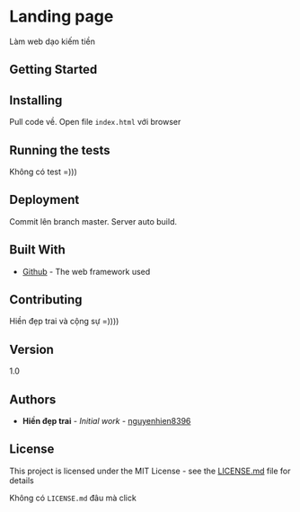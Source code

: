 # Landing page

Làm web dạo kiếm tiền

## Getting Started


## Installing

Pull code về.
Open file ```index.html``` với browser

## Running the tests

Không có test =)))

## Deployment

Commit lên branch master. Server auto build.

## Built With

* [Github](https://github.com/) - The web framework used

## Contributing

Hiền đẹp trai và cộng sự =))))

## Version

1.0

## Authors

* **Hiền đẹp trai** - *Initial work* - [nguyenhien8396](https://github.com/nguyenhien8396)

## License

This project is licensed under the MIT License - see the [LICENSE.md](LICENSE.md) file for details

Không có ```LICENSE.md``` đâu mà click